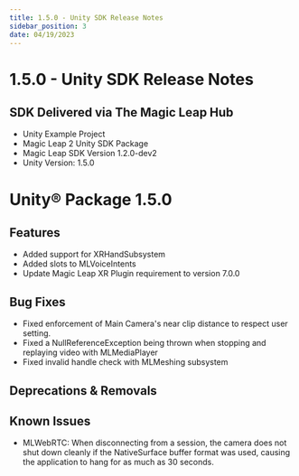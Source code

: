 ```yaml
---
title: 1.5.0 - Unity SDK Release Notes
sidebar_position: 3
date: 04/19/2023
---
```


# 1.5.0 - Unity SDK Release Notes

## SDK Delivered via The Magic Leap Hub

- Unity Example Project
- Magic Leap 2 Unity SDK Package
- Magic Leap SDK Version 1.2.0-dev2
- Unity Version: 1.5.0

# Unity® Package 1.5.0

## Features

- Added support for XRHandSubsystem
- Added slots to MLVoiceIntents
- Update Magic Leap XR Plugin requirement to version 7.0.0

## Bug Fixes

- Fixed enforcement of Main Camera's near clip distance to respect user setting.
- Fixed a NullReferenceException being thrown when stopping and replaying video with MLMediaPlayer
- Fixed invalid handle check with MLMeshing subsystem

## Deprecations & Removals

## Known Issues

- MLWebRTC: When disconnecting from a session, the camera does not shut down cleanly if the NativeSurface buffer format was used, causing the application to hang for as much as 30 seconds.
